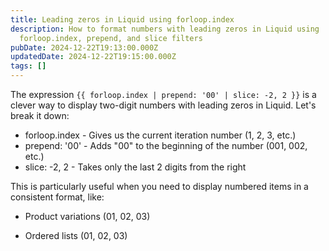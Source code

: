 ```yaml
---
title: Leading zeros in Liquid using forloop.index
description: How to format numbers with leading zeros in Liquid using
  forloop.index, prepend, and slice filters
pubDate: 2024-12-22T19:13:00.000Z
updatedDate: 2024-12-22T19:15:00.000Z
tags: []
---
```

The expression `{{ forloop.index | prepend: '00' | slice: -2, 2 }}` is a clever way to display two-digit numbers with leading zeros in Liquid. Let's break it down:

* forloop.index - Gives us the current iteration number (1, 2, 3, etc.)
* prepend: '00' - Adds "00" to the beginning of the number (001, 002, etc.)
* slice: -2, 2 - Takes only the last 2 digits from the right


This is particularly useful when you need to display numbered items in a consistent format, like:

* Product variations (01, 02, 03)

* Ordered lists (01, 02, 03)
